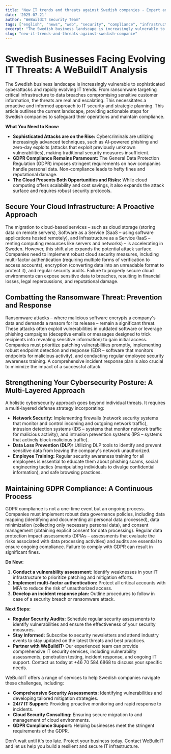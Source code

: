 ```yaml
---
title: "New IT trends and threats against Swedish companies - Expert advice 2025"
date: '2025-07-21'
author: "WeBuildIT Security Team"
tags: ["english", "news", "web", "security", "compliance", "infrastructure"]
excerpt: "The Swedish business landscape is increasingly vulnerable to sophisticated cyberattacks and rapidly evolving IT trends. ..."
slug: "new-it-trends-and-threats-against-swedish-companie"
---
```

# Swedish Businesses Facing Evolving IT Threats: A WeBuildIT Analysis

The Swedish business landscape is increasingly vulnerable to sophisticated cyberattacks and rapidly evolving IT trends.  From ransomware targeting critical infrastructure to data breaches compromising sensitive customer information, the threats are real and escalating.  This necessitates a proactive and informed approach to IT security and strategic planning. This article outlines the current landscape, providing actionable steps for Swedish companies to safeguard their operations and maintain compliance.

**What You Need to Know:**

* **Sophisticated Attacks are on the Rise:**  Cybercriminals are utilizing increasingly advanced techniques, such as AI-powered phishing and zero-day exploits (attacks that exploit previously unknown vulnerabilities), making traditional security measures insufficient.
* **GDPR Compliance Remains Paramount:** The General Data Protection Regulation (GDPR) imposes stringent requirements on how companies handle personal data. Non-compliance leads to hefty fines and reputational damage.
* **The Cloud Presents Both Opportunities and Risks:** While cloud computing offers scalability and cost savings, it also expands the attack surface and requires robust security protocols.


## Secure Your Cloud Infrastructure: A Proactive Approach

The migration to cloud-based services – such as cloud storage (storing data on remote servers), Software as a Service (SaaS – using software applications hosted remotely), and Infrastructure as a Service (IaaS – renting computing resources like servers and networks) – is accelerating in Sweden.  However, this shift also expands the potential attack surface.  Companies need to implement robust cloud security measures, including multi-factor authentication (requiring multiple forms of verification to access accounts), encryption (converting data into an unreadable format to protect it), and regular security audits.  Failure to properly secure cloud environments can expose sensitive data to breaches, resulting in financial losses, legal repercussions, and reputational damage.


## Combatting the Ransomware Threat: Prevention and Response

Ransomware attacks – where malicious software encrypts a company's data and demands a ransom for its release – remain a significant threat.  These attacks often exploit vulnerabilities in outdated software or leverage phishing campaigns (deceptive emails or messages designed to trick recipients into revealing sensitive information) to gain initial access.  Companies must prioritize patching vulnerabilities promptly, implementing robust endpoint detection and response (EDR – software that monitors endpoints for malicious activity), and conducting regular employee security awareness training.  A comprehensive incident response plan is also crucial to minimize the impact of a successful attack.


##  Strengthening Your Cybersecurity Posture: A Multi-Layered Approach

A holistic cybersecurity approach goes beyond individual threats. It requires a multi-layered defense strategy incorporating:

* **Network Security:**  Implementing firewalls (network security systems that monitor and control incoming and outgoing network traffic), intrusion detection systems (IDS – systems that monitor network traffic for malicious activity), and intrusion prevention systems (IPS – systems that actively block malicious traffic).
* **Data Loss Prevention (DLP):** Utilizing DLP tools to identify and prevent sensitive data from leaving the company's network unauthorized.
* **Employee Training:** Regular security awareness training for all employees is essential to educate them about phishing scams, social engineering tactics (manipulating individuals to divulge confidential information), and safe browsing practices.

##  Maintaining GDPR Compliance: A Continuous Process

GDPR compliance is not a one-time event but an ongoing process.  Companies must implement robust data governance policies, including data mapping (identifying and documenting all personal data processed), data minimization (collecting only necessary personal data), and consent management (obtaining explicit consent for data processing).  Regular data protection impact assessments (DPIAs – assessments that evaluate the risks associated with data processing activities) and audits are essential to ensure ongoing compliance.  Failure to comply with GDPR can result in significant fines.


**Do Now:**

1. **Conduct a vulnerability assessment:** Identify weaknesses in your IT infrastructure to prioritize patching and mitigation efforts.
2. **Implement multi-factor authentication:** Protect all critical accounts with MFA to reduce the risk of unauthorized access.
3. **Develop an incident response plan:** Outline procedures to follow in case of a security breach or ransomware attack.


**Next Steps:**

* **Regular Security Audits:** Schedule regular security assessments to identify vulnerabilities and ensure the effectiveness of your security measures.
* **Stay Informed:** Subscribe to security newsletters and attend industry events to stay updated on the latest threats and best practices.
* **Partner with WeBuildIT:** Our experienced team can provide comprehensive IT security services, including vulnerability assessments, penetration testing, incident response, and ongoing IT support.  Contact us today at +46 70 584 6868 to discuss your specific needs.


WeBuildIT offers a range of services to help Swedish companies navigate these challenges, including:

* **Comprehensive Security Assessments:** Identifying vulnerabilities and developing tailored mitigation strategies.
* **24/7 IT Support:** Providing proactive monitoring and rapid response to incidents.
* **Cloud Security Consulting:** Ensuring secure migration to and management of cloud environments.
* **GDPR Compliance Support:** Helping businesses meet the stringent requirements of the GDPR.

Don't wait until it's too late.  Protect your business today. Contact WeBuildIT and let us help you build a resilient and secure IT infrastructure.
